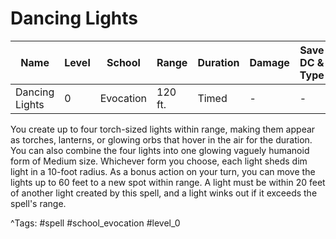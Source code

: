 # Dancing Lights

| Name | Level | School | Range | Duration | Damage | Save DC & Type |
|------|-------|--------|-------|----------|--------|----------------|
| Dancing Lights | 0 | Evocation | 120 ft. | Timed | - | - |

You create up to four torch-sized lights within range, making them appear as torches, lanterns, or glowing orbs that hover in the air for the duration. You can also combine the four lights into one glowing vaguely humanoid form of Medium size. Whichever form you choose, each light sheds dim light in a 10-foot radius. As a bonus action on your turn, you can move the lights up to 60 feet to a new spot within range. A light must be within 20 feet of another light created by this spell, and a light winks out if it exceeds the spell's range.

^Tags: #spell #school_evocation #level_0